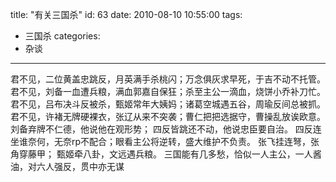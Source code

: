 title: "有关三国杀"
id: 63
date: 2010-08-10 10:55:00
tags: 
- 三国杀
categories: 
- 杂谈
---

君不见，二位黄盖忠跳反，月英满手杀桃闪；万念俱灰求早死，于吉不动不托管。
君不见，刘备一血遭兵粮，满血郭嘉自保狂；杀至主公一滴血，烧饼小乔补刀忙。
君不见，吕布决斗反被杀，甄姬常年大姨妈；诸葛空城遇五谷，周瑜反间总被抓。
君不见，许褚无牌硬裸衣，张辽从来不突袭；曹仁把把选据守，曹操乱放诶欧意。
刘备弃牌不仁德，他说他在观形势； 四反皆跳还不动，他说忠臣要自治。
四反连坐谁奈何，无奈rp不配合；眼看主公将逆转，盛大维护不负责。
张飞挂连弩，张角穿藤甲；
甄姬牵八卦，文远遇兵粮。
三国能有几多愁，恰似一人主公，一人酱油，对六人强反，贯中亦无谋
